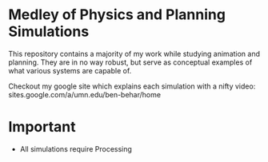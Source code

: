 Medley of Physics and Planning Simulations
===
This repository contains a majority of my work while studying animation and planning.
They are in no way robust, but serve as conceptual examples of what various systems are capable of.

Checkout my google site which explains each simulation with a nifty video: sites.google.com/a/umn.edu/ben-behar/home 

Important
===
* All simulations require Processing
